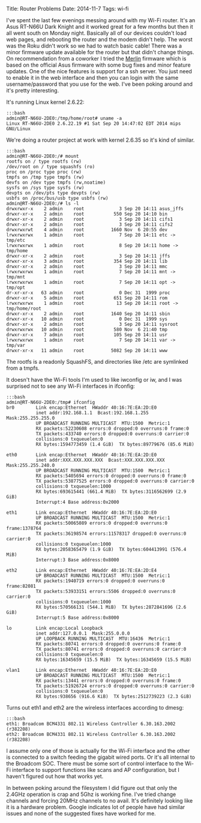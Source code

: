 Title: Router Problems
Date: 2014-11-7
Tags: wi-fi

I've spent the last few evenings messing around with my Wi-Fi router. It's an Asus RT-N66U 
Dark Knight and it worked great for a few months but then it all went south on Monday 
night. Basically all of our devices couldn't load web pages, and rebooting the router and
the modem didn't help. The worst was the Roku didn't work so we had to watch basic cable!
There was a minor firmware update available for the router but that didn't change things. On recommendation
from a coworker I tried the [Merlin](http://www.lostrealm.ca/tower/node/79) firmware which
is based on the official Asus firmware with some bug fixes and minor feature updates. One of
the nice features is support for a ssh server. You just need to enable it in the web interface
and then you can login with the same username/password that you use for the web. I've been
poking around and it's pretty interesting. 

It's running Linux kernel 2.6.22:

    :::bash
    admin@RT-N66U-2DE0:/tmp/home/root# uname -a
    Linux RT-N66U-2DE0 2.6.22.19 #1 Sat Sep 20 14:47:02 EDT 2014 mips GNU/Linux
    
We're doing a router project at work with kernel 2.6.35 so it's kind of similar.

    :::bash
    admin@RT-N66U-2DE0:/# mount
    rootfs on / type rootfs (rw)
    /dev/root on / type squashfs (ro)
    proc on /proc type proc (rw)
    tmpfs on /tmp type tmpfs (rw)
    devfs on /dev type tmpfs (rw,noatime)
    sysfs on /sys type sysfs (rw)
    devpts on /dev/pts type devpts (rw)
    usbfs on /proc/bus/usb type usbfs (rw)
    admin@RT-N66U-2DE0:/# ls -l
    drwxrwxr-x    2 admin    root             3 Sep 20 14:11 asus_jffs
    drwxr-xr-x    2 admin    root           550 Sep 20 14:10 bin
    drwxr-xr-x    2 admin    root             3 Sep 20 14:11 cifs1
    drwxr-xr-x    2 admin    root             3 Sep 20 14:11 cifs2
    drwxrwxrwt    4 admin    root          1660 Nov  6 20:55 dev
    lrwxrwxrwx    1 admin    root             7 Sep 20 14:11 etc -> tmp/etc
    lrwxrwxrwx    1 admin    root             8 Sep 20 14:11 home -> tmp/home
    drwxr-xr-x    2 admin    root             3 Sep 20 14:11 jffs
    drwxr-xr-x    3 admin    root           354 Sep 20 14:11 lib
    drwxr-xr-x    2 admin    root             3 Sep 20 14:11 mmc
    lrwxrwxrwx    1 admin    root             7 Sep 20 14:11 mnt -> tmp/mnt
    lrwxrwxrwx    1 admin    root             7 Sep 20 14:11 opt -> tmp/opt
    dr-xr-xr-x   63 admin    root             0 Dec 31  1999 proc
    drwxr-xr-x    5 admin    root           651 Sep 20 14:11 rom
    lrwxrwxrwx    1 admin    root            13 Sep 20 14:11 root -> tmp/home/root
    drwxr-xr-x    2 admin    root          1640 Sep 20 14:11 sbin
    drwxr-xr-x   10 admin    root             0 Dec 31  1999 sys
    drwxr-xr-x    2 admin    root             3 Sep 20 14:11 sysroot
    drwxrwxrwx   10 admin    root           580 Nov  6 21:40 tmp
    drwxr-xr-x    7 admin    root           105 Sep 20 14:11 usr
    lrwxrwxrwx    1 admin    root             7 Sep 20 14:11 var -> tmp/var
    drwxr-xr-x   11 admin    root          5082 Sep 20 14:11 www

The rootfs is a readonly SquashFS, and directories like /etc are symlinked from a tmpfs.

It doesn't have the Wi-Fi tools I'm used to like iwconfig or iw, and I was surprised 
not to see any Wi-Fi interfaces in ifconfig:

    :::bash
    admin@RT-N66U-2DE0:/tmp# ifconfig
    br0        Link encap:Ethernet  HWaddr 40:16:7E:EA:2D:E0  
               inet addr:192.168.1.1  Bcast:192.168.1.255  Mask:255.255.255.0
               UP BROADCAST RUNNING MULTICAST  MTU:1500  Metric:1
               RX packets:52230608 errors:0 dropped:0 overruns:0 frame:0
               TX packets:433740 errors:0 dropped:0 overruns:0 carrier:0
               collisions:0 txqueuelen:0 
               RX bytes:1594773459 (1.4 GiB)  TX bytes:89779676 (85.6 MiB)
    
    eth0       Link encap:Ethernet  HWaddr 40:16:7E:EA:2D:E0  
               inet addr:XXX.XXX.XXX.XXX  Bcast:XXX.XXX.XXX.XXX  Mask:255.255.240.0
               UP BROADCAST RUNNING MULTICAST  MTU:1500  Metric:1
               RX packets:5405694 errors:0 dropped:0 overruns:0 frame:0
               TX packets:53877525 errors:0 dropped:0 overruns:0 carrier:0
               collisions:0 txqueuelen:1000 
               RX bytes:693615441 (661.4 MiB)  TX bytes:3116562699 (2.9 GiB)
               Interrupt:4 Base address:0x2000 
    
    eth1       Link encap:Ethernet  HWaddr 40:16:7E:EA:2D:E0  
               UP BROADCAST RUNNING MULTICAST  MTU:1500  Metric:1
               RX packets:50065089 errors:0 dropped:0 overruns:0 frame:1378764
               TX packets:36198574 errors:11578317 dropped:0 overruns:0 carrier:0
               collisions:0 txqueuelen:1000 
               RX bytes:2058365479 (1.9 GiB)  TX bytes:604413991 (576.4 MiB)
               Interrupt:3 Base address:0x8000 
    
    eth2       Link encap:Ethernet  HWaddr 40:16:7E:EA:2D:E4  
               UP BROADCAST RUNNING MULTICAST  MTU:1500  Metric:1
               RX packets:1940719 errors:0 dropped:0 overruns:0 frame:82081
               TX packets:53933151 errors:5506 dropped:0 overruns:0 carrier:0
               collisions:0 txqueuelen:1000 
               RX bytes:570566131 (544.1 MiB)  TX bytes:2872841696 (2.6 GiB)
               Interrupt:5 Base address:0x8000 
    
    lo         Link encap:Local Loopback  
               inet addr:127.0.0.1  Mask:255.0.0.0
               UP LOOPBACK RUNNING MULTICAST  MTU:16436  Metric:1
               RX packets:80741 errors:0 dropped:0 overruns:0 frame:0
               TX packets:80741 errors:0 dropped:0 overruns:0 carrier:0
               collisions:0 txqueuelen:0 
               RX bytes:16345659 (15.5 MiB)  TX bytes:16345659 (15.5 MiB)
    
    vlan1      Link encap:Ethernet  HWaddr 40:16:7E:EA:2D:E0  
               UP BROADCAST RUNNING MULTICAST  MTU:1500  Metric:1
               RX packets:13441 errors:0 dropped:0 overruns:0 frame:0
               TX packets:51926724 errors:0 dropped:0 overruns:0 carrier:0
               collisions:0 txqueuelen:0 
               RX bytes:938656 (916.6 KiB)  TX bytes:2512739223 (2.3 GiB)

Turns out eth1 and eth2 are the wireless interfaces according to dmesg:

    :::bash
    eth1: Broadcom BCM4331 802.11 Wireless Controller 6.30.163.2002 (r382208)
    eth2: Broadcom BCM4331 802.11 Wireless Controller 6.30.163.2002 (r382208)

I assume only one of those is actually for the Wi-Fi interface and the other is
connected to a switch feeding the gigabit wired ports. Or it's all internal to the
Broadcom SOC. There must be some sort of control interface to the Wi-Fi interface 
to support functions like scans and AP configuration, but I haven't figured out
how that works yet. 

In between poking around the filesystem I did figure out that only the 2.4GHz 
operation is crap and 5Ghz is working fine. I've tried change channels and forcing
20MHz channels to no avail. It's definitely looking like it is a hardware problem. Google
indicates lot of people have had similar issues and none of the suggested fixes have
worked for me.